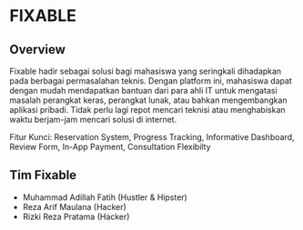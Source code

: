 # FIXABLE

## Overview

Fixable hadir sebagai solusi bagi mahasiswa yang seringkali dihadapkan pada berbagai permasalahan teknis. Dengan platform ini, mahasiswa dapat dengan mudah mendapatkan bantuan dari para ahli IT untuk mengatasi masalah perangkat keras, perangkat lunak, atau bahkan mengembangkan aplikasi pribadi. Tidak perlu lagi repot mencari teknisi atau menghabiskan waktu berjam-jam mencari solusi di internet.

Fitur Kunci: Reservation System, Progress Tracking, Informative Dashboard, Review Form, In-App Payment, Consultation Flexibilty

## Tim Fixable

- Muhammad Adillah Fatih (Hustler & Hipster)
- Reza Arif Maulana (Hacker)
- Rizki Reza Pratama (Hacker)
